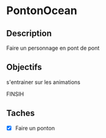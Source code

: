 # PontonOcean 

## Description

Faire un personnage en pont de pont

## Objectifs

s'entrainer sur les animations

FINSIH

## Taches

- [X] Faire un ponton